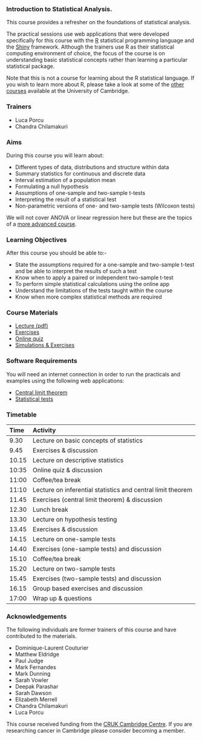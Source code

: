 ### Introduction to Statistical Analysis.

This course provides a refresher on the foundations of statistical analysis.

The practical sessions use web applications that were developed specifically for
this course with the [R](https://cran.r-project.org) statistical programming
language and the [Shiny](http://shiny.rstudio.com/gallery) framework. Although
the trainers use R as their statistical computing environment of choice, the
focus of the course is on understanding basic statistical concepts rather than
learning a particular statistical package.

Note that this is not a course for learning about the R statistical language.
If you wish to learn more about R, please take a look at some of the
[other courses](https://bioinfotraining.bio.cam.ac.uk) available at the
University of Cambridge.

### Trainers

- Luca Porcu
- Chandra Chilamakuri

### Aims

During this course you will learn about:

- Different types of data, distributions and structure within data
- Summary statistics for continuous and discrete data
- Interval estimation of a population mean
- Formulating a null hypothesis
- Assumptions of one-sample and two-sample t-tests
- Interpreting the result of a statistical test
- Non-parametric versions of one- and two-sample tests (Wilcoxon tests)

We will not cover ANOVA or linear regression here but these are the topics of a
[more advanced course](https://bioinformatics-core-shared-training.github.io/linear-models-r).

### Learning Objectives

After this course you should be able to:-

- State the assumptions required for a one-sample and two-sample t-test and be able to interpret the results of such a test
- Know when to apply a paired or independent two-sample t-test
- To perform simple statistical calculations using the online app
- Understand the limitations of the tests taught within the course
- Know when more complex statistical methods are required

### Course Materials

- [Lecture (pdf)](Introduction_to_Statistical_Analysis_03_10_2025.pdf)
- [Exercises](Exercises.html)
- [Online quiz](https://docs.google.com/forms/d/1C3RHisRHoWXcnFqX9JhRAk3gy_aJ6FrhouJ6ljsJ-Fc)
- [Simulations & Exercises](practical.html)

### Software Requirements

You will need an internet connection in order to run the practicals and examples
using the following web applications:

- [Central limit theorem](https://bioinformatics.cruk.cam.ac.uk/apps/stats/central-limit-theorem)
- [Statistical tests](https://bioinformatics.cruk.cam.ac.uk/stats/shinystats)

### Timetable

| Time  | Activity
|:------|:--------
|  9.30 | Lecture on basic concepts of statistics
|  9.45 | Exercises & discussion
| 10.15 | Lecture on descriptive statistics
| 10:35 | Online quiz & discussion 
| 11:00 | Coffee/tea break
| 11:10 | Lecture on inferential statistics and central limit theorem
| 11.45 | Exercises (central limit theorem) & discussion
| 12.30 | Lunch break
| 13.30 | Lecture on hypothesis testing
| 13.45 | Exercises & discussion
| 14.15 | Lecture on one-sample tests
| 14.40 | Exercises (one-sample tests) and discussion
| 15.10 | Coffee/tea break
| 15.20 | Lecture on two-sample tests
| 15.45 | Exercises (two-sample tests) and discussion
| 16.15 | Group based exercises and discussion
| 17:00 | Wrap up & questions

### Acknowledgements

The following individuals are former trainers of this course and have
contributed to the materials.
- Dominique-Laurent Couturier
- Matthew Eldridge
- Paul Judge
- Mark Fernandes
- Mark Dunning
- Sarah Vowler
- Deepak Parashar
- Sarah Dawson
- Elizabeth Merrell
- Chandra Chilamakuri
- Luca Porcu

This course received funding from the
[CRUK Cambridge Centre](https://crukcambridgecentre.org.uk).
If you are researching cancer in Cambridge please consider becoming a member.

